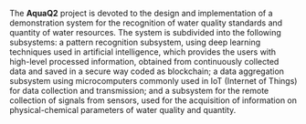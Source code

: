 ---
---

The **AquaQ2** project is devoted to the design and implementation of a demonstration system for the recognition of water quality standards and quantity of water resources. The system is subdivided into the following subsystems: a pattern recognition subsystem, using deep learning techniques used in artificial intelligence, which provides the users with high-level processed information, obtained from continuously collected data and saved in a secure way coded as blockchain; a data aggregation subsystem using microcomputers commonly used in IoT (Internet of Things) for data collection and transmission; and a subsystem for the remote collection of signals from sensors, used for the acquisition of information on physical-chemical parameters of water quality and quantity.